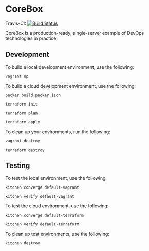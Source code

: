 # CoreBox

Travis-CI: [![Build Status](https://travis-ci.com/R0quef0rt/corebox.svg?branch=master)](https://travis-ci.com/R0quef0rt/corebox)

CoreBox is a production-ready, single-server example of DevOps technologies in practice.

## Development
To build a local development environment, use the following:

`vagrant up`

To build a cloud development environment, use the following:

`packer build packer.json`

`terraform init`

`terraform plan`

`terraform apply`

To clean up your environments, run the following:

`vagrant destroy`

`terraform destroy`

## Testing
To test the local environment, use the following:

`kitchen converge default-vagrant`

`kitchen verify default-vagrant`

To test the cloud environment, use the following:

`kitchen converge default-terraform`

`kitchen verify default-terraform`

To clean up test environments, use the following:

`kitchen destroy`